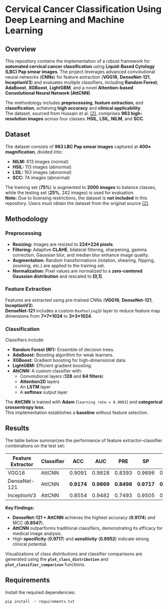# Cervical Cancer Classification Using Deep Learning and Machine Learning

## Overview

This repository contains the implementation of a robust framework for **automated cervical cancer classification** using **Liquid-Based Cytology (LBC) Pap smear images**. The project leverages advanced convolutional neural networks (**CNNs**) for feature extraction (**VGG16**, **DenseNet-121**, **InceptionV3**) and evaluates multiple classifiers, including **Random Forest**, **AdaBoost**, **XGBoost**, **LightGBM**, and a novel **Attention-based Convolutional Neural Network (AttCNN)**.  

The methodology includes **preprocessing**, **feature extraction**, and **classification**, achieving **high accuracy** and **clinical applicability**.  
The dataset, sourced from Hussain et al. [[2]](#references), comprises **963 high-resolution images** across four classes: **HSIL**, **LSIL**, **NILM**, and **SCC**.


## Dataset

The dataset consists of **963 LBC Pap smear images** captured at **400× magnification**, divided into:

- **NILM:** 613 images (normal)
- **HSIL:** 113 images (abnormal)
- **LSIL:** 163 images (abnormal)
- **SCC:** 74 images (abnormal)

The training set (**75%**) is augmented to **2000 images** to balance classes, while the testing set (**25%**, 242 images) is used for evaluation.  
**Note:** Due to licensing restrictions, the dataset is **not included** in this repository. Users must obtain the dataset from the original source [[2]](#references).


## Methodology

### Preprocessing

- **Resizing:** Images are resized to **224×224 pixels**.
- **Filtering:** Adaptive **CLAHE**, bilateral filtering, sharpening, gamma correction, Gaussian blur, and median blur enhance image quality.
- **Augmentation:** Random transformations (rotation, shearing, flipping, zooming, etc.) are applied to the training set.
- **Normalization:** Pixel values are normalized to a **zero-centered Gaussian distribution** and rescaled to **[0,1]**.

### Feature Extraction

Features are extracted using pre-trained CNNs (**VGG16**, **DenseNet-121**, **InceptionV3**).  
**DenseNet-121** includes a custom `MaxPooling2D` layer to reduce feature map dimensions from **7×7×1024** to **3×3×1024**.

### Classification

Classifiers include:

- **Random Forest (RF):** Ensemble of decision trees.
- **AdaBoost:** Boosting algorithm for weak learners.
- **XGBoost:** Gradient boosting for high-dimensional data.
- **LightGBM:** Efficient gradient boosting.
- **AttCNN:** A custom classifier with:
  - Convolutional layers (**128** and **64 filters**)
  - **Attention2D** layers
  - An **LSTM** layer
  - A **softmax** output layer

The **AttCNN** is trained with **Adam** (`learning rate = 0.0001`) and **categorical crossentropy loss**.  
This implementation establishes a **baseline** without feature selection.


## Results

The table below summarizes the performance of feature extractor–classifier combinations on the test set:

| **Feature Extractor** | **Classifier** | **ACC** | **AUC** | **PRE** | **SP** | **SN** | **F1** | **MCC** |
|-----------------------|----------------|---------|---------|---------|--------|--------|--------|---------|
| VGG16                 | AttCNN         | 0.9091  | 0.9828  | 0.8393  | 0.9696 | 0.8990 | 0.8567 | 0.8429  |
| DenseNet-121          | AttCNN         | **0.9174** | **0.9869** | **0.8498** | **0.9717** | **0.8952** | **0.8660** | **0.8547** |
| InceptionV3           | AttCNN         | 0.8554  | 0.9482  | 0.7493  | 0.9505 | 0.7922 | 0.7672 | 0.7465  |

**Key Findings:**

- **DenseNet-121 + AttCNN** achieves the highest accuracy (**0.9174**) and MCC (**0.8547**).
- **AttCNN** outperforms traditional classifiers, demonstrating its efficacy for medical image analysis.
- High **specificity** (**0.9717**) and **sensitivity** (**0.8952**) indicate strong clinical potential.

Visualizations of class distributions and classifier comparisons are generated using the **`plot_class_distribution`** and **`plot_classifier_comparison`** functions.



## Requirements

Install the required dependencies:

```bash
pip install -r requirements.txt
